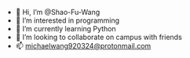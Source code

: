 - 👋 Hi, I’m @Shao-Fu-Wang
- 👀 I’m interested in programming
- 🌱 I’m currently learning Python
- 💞️ I’m looking to collaborate on campus with friends
- 📫 michaelwang920324@protonmail.com

<!---
Shao-Fu-Wang/Shao-Fu-Wang is a ✨ special ✨ repository because its `README.md` (this file) appears on your GitHub profile.
You can click the Preview link to take a look at your changes.
--->
